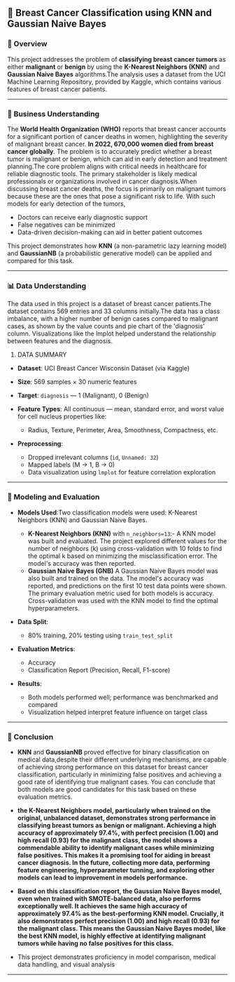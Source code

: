 
## 🧬 Breast Cancer Classification using KNN and Gaussian Naive Bayes

### 🧩 Overview
This project addresses the problem of **classifying breast cancer tumors** as either **malignant** or **benign** by using the **K-Nearest Neighbors (KNN)** and **Gaussian Naive Bayes** algorithms.The analysis uses a dataset from the UCI Machine Learning Repository, provided by Kaggle, which contains various features of breast cancer patients.

---

### 💼 Business Understanding

The **World Health Organization (WHO)** reports that breast cancer accounts for a significant portion of cancer deaths in women, highlighting the severity of malignant breast cancer. **In 2022, 670,000 women died from breast cancer globally**. The problem is to accurately predict whether a breast tumor is malignant or benign, which can aid in early detection and treatment planning.The core problem aligns with critical needs in healthcare for reliable diagnostic tools. The primary stakeholder is likely medical professionals or organizations involved in cancer diagnosis.When discussing breast cancer deaths, the focus is primarily on malignant tumors because these are the ones that pose a significant risk to life. With such models for early detection of the tumors, 

* Doctors can receive early diagnostic support
* False negatives can be minimized
* Data-driven decision-making can aid in better patient outcomes

This project demonstrates how **KNN** (a non-parametric lazy learning model) and **GaussianNB** (a probabilistic generative model) can be applied and compared for this task.

---

### 📊 Data Understanding
The data used in this project is a dataset of breast cancer patients.The dataset contains 569 entries and 33 columns initially.The data has a class imbalance, with a higher number of benign cases compared to malignant cases, as shown by the value counts and pie chart of the 'diagnosis' column. Visualizations like the lmplot helped understand the relationship between features and the diagnosis.

1. DATA SUMMARY

* **Dataset**: UCI Breast Cancer Wisconsin Dataset (via Kaggle)
* **Size**: 569 samples × 30 numeric features
* **Target**: `diagnosis` — 1 (Malignant), 0 (Benign)
* **Feature Types**: All continuous — mean, standard error, and worst value for cell nucleus properties like:

  * Radius, Texture, Perimeter, Area, Smoothness, Compactness, etc.
* **Preprocessing**:

  * Dropped irrelevant columns (`id`, `Unnamed: 32`)
  * Mapped labels (M → 1, B → 0)
  * Data visualization using `lmplot` for feature correlation exploration

---

### 🤖 Modeling and Evaluation

* **Models Used**:Two classification models were used: K-Nearest Neighbors (KNN) and Gaussian Naive Bayes.
  * **K-Nearest Neighbors (KNN)** with `n_neighbors=13`:- A KNN model was built and evaluated. The project explored different values for the number of neighbors (k) using cross-validation with 10 folds to find the optimal k based on minimizing the misclassification error. The model's accuracy was then reported.
  * **Gaussian Naive Bayes (GNB)** A Gaussian Naive Bayes model was also built and trained on the data. The model's accuracy was reported, and predictions on the first 10 test data points were shown.
The primary evaluation metric used for both models is accuracy. Cross-validation was used with the KNN model to find the optimal hyperparameters.

* **Data Split**:

  * 80% training, 20% testing using `train_test_split`
* **Evaluation Metrics**:

  * Accuracy
  * Classification Report (Precision, Recall, F1-score)
    
* **Results**:

  * Both models performed well; performance was benchmarked and compared
  * Visualization helped interpret feature influence on target class

---

### 📌 Conclusion

* **KNN** and **GaussianNB** proved effective for binary classification on medical data,despite their different underlying mechanisms, are capable of achieving strong performance on this dataset for breast cancer classification, particularly in minimizing false positives and achieving a good rate of identifying true malignant cases. You can conclude that both models are good candidates for this task based on these evaluation metrics.
* **the K-Nearest Neighbors model, particularly when trained on the original, unbalanced dataset, demonstrates strong performance in classifying breast tumors as benign or malignant. Achieving a high accuracy of approximately 97.4%, with perfect precision (1.00) and high recall (0.93) for the malignant class, the model shows a commendable ability to identify malignant cases while minimizing false positives. This makes it a promising tool for aiding in breast cancer diagnosis. In the future, collecting more data, performing feature engineering, hyperparameter tunning, and exploring other models can lead to improvement in models performance.**

* **Based on this classification report, the Gaussian Naive Bayes model, even when trained with SMOTE-balanced data, also performs exceptionally well. It achieves the same high accuracy of approximately 97.4% as the best-performing KNN model. Crucially, it also demonstrates perfect precision (1.00) and high recall (0.93) for the malignant class. This means the Gaussian Naive Bayes model, like the best KNN model, is highly effective at identifying malignant tumors while having no false positives for this class.**


* This project demonstrates proficiency in model comparison, medical data handling, and visual analysis

---

